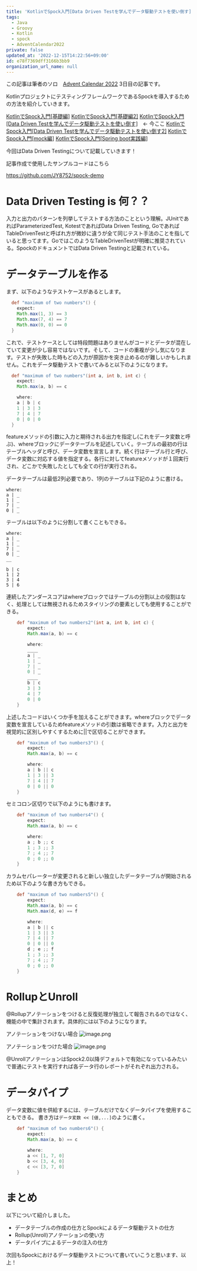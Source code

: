 ```yaml
---
title: 'KotlinでSpock入門[Data Driven Testを学んでデータ駆動テストを使い倒す]'
tags:
  - Java
  - Groovy
  - Kotlin
  - spock
  - AdventCalendar2022
private: false
updated_at: '2022-12-15T14:22:56+09:00'
id: e78f7369dff3166b3bb9
organization_url_name: null
---
```

この記事は筆者のソロ　[Advent Calendar 2022](https://qiita.com/advent-calendar/2022/panda) 3日目の記事です。

KotlinプロジェクトにテスティングフレームワークであるSpockを導入するための方法を紹介していきます。

[KotlinでSpock入門[基礎編]](https://qiita.com/JY8752/items/5106a268de00a0daa4db)
[KotlinでSpock入門[基礎編2]](https://qiita.com/JY8752/items/c4f7cb585bb91236b975)
[KotlinでSpock入門[Data Driven Testを学んでデータ駆動テストを使い倒す]](https://qiita.com/JY8752/items/e78f7369dff3166b3bb9)　<- 今ここ
[KotlinでSpock入門[Data Driven Testを学んでデータ駆動テストを使い倒す2]](https://qiita.com/JY8752/items/bc2b1b14fdab36be2570)
[KotlinでSpock入門[mock編]](https://qiita.com/JY8752/items/0bb87522f36a371421c1)
[KotlinでSpock入門[Spring boot実践編]](https://qiita.com/JY8752/items/99ef0c0376b7a2d65510)

今回はData Driven Testingについて記載していきます！

記事作成で使用したサンプルコードはこちら

https://github.com/JY8752/spock-demo

# Data Driven Testing is 何？？
入力と出力のパターンを列挙してテストする方法のことという理解。JUnitであればParameterizedTest, KotestであればData Driven Testing, GoであればTableDrivenTestと呼ばれ方が微妙に違うが全て同じテスト手法のことを指していると思ってます。GoではこのようなTableDrivenTestが明確に推奨されている。SpockのドキュメントではData Driven Testingと記載されている。

# データテーブルを作る
まず、以下のようなテストケースがあるとします。

```groovy:MathSpec.groovy
  def "maximum of two numbers"() {
    expect:
    Math.max(1, 3) == 3
    Math.max(7, 4) == 7
    Math.max(0, 0) == 0
  }
```

これで、テストケースとしては特段問題はありませんがコードとデータが混在していて変更が少し容易ではないです。そして、コードの重複が少し気になります。テストが失敗した時もどの入力が原因かを突き止めるのが難しいかもしれません。これをデータ駆動テストで書いてみると以下のようになります。

```groovy:MathSpec.groovy
  def "maximum of two numbers"(int a, int b, int c) {
    expect:
    Math.max(a, b) == c

    where:
    a | b | c
    1 | 3 | 3
    7 | 4 | 7
    0 | 0 | 0
  }
```

featureメソッドの引数に入力と期待される出力を指定し(これをデータ変数と呼ぶ)、whereブロックにデータテーブルを記述していく。テーブルの最初の行はテーブルヘッダと呼び、データ変数を宣言します。続く行はテーブル行と呼び、データ変数に対応する値を指定する。各行に対してfeatureメソッドが１回実行され、どこかで失敗したとしても全ての行が実行される。

データテーブルは最低2列必要であり、1列のテーブルは下記のように書ける。

```
where:
a | _
1 | _
7 | _
0 | _
```

テーブルは以下のように分割して書くこともできる。
```
where:
a | _
1 | _
7 | _
0 | _
__

b | c
1 | 2
3 | 4
5 | 6
```

連続したアンダースコアはwhereブロックではテーブルの分割以上の役割はなく、処理としては無視されるためスタイリングの要素としても使用することができる。

```groovy:MathSpec.groovy
    def "maximum of two numbers2"(int a, int b, int c) {
        expect:
        Math.max(a, b) == c

        where:
        ____
        a | _
        1 | _
        7 | _
        0 | _
        ____
        b | c
        3 | 3
        4 | 7
        0 | 0
    }
```

上述したコードはいくつか手を加えることができます。whereブロックでデータ変数を宣言しているためfeatureメソッドの引数は省略できます。入力と出力を視覚的に区別しやすくするために||で区切ることができます。

```groovy:MathSpec.groovy
    def "maximum of two numbers3"() {
        expect:
        Math.max(a, b) == c

        where:
        a | b || c
        1 | 3 || 3
        7 | 4 || 7
        0 | 0 || 0
    }
```

セミコロン区切りで以下のようにも書けます。

```groovy:MathSpec.groovy
    def "maximum of two numbers4"() {
        expect:
        Math.max(a, b) == c

        where:
        a ; b ;; c
        1 ; 3 ;; 3
        7 ; 4 ;; 7
        0 ; 0 ;; 0
    }
```

カラムセパレーターが変更されると新しい独立したデータテーブルが開始されるため以下のような書き方もできる。

```groovy:MathSpec.groovy
    def "maximum of two numbers5"() {
        expect:
        Math.max(a, b) == c
        Math.max(d, e) == f

        where:
        a | b || c
        1 | 3 || 3
        7 | 4 || 7
        0 | 0 || 0
        d ; e ;; f
        1 ; 3 ;; 3
        7 ; 4 ;; 7
        0 ; 0 ;; 0
    }
```

# RollupとUnroll
@Rollupアノテーションをつけると反復処理が独立して報告されるのではなく、機能の中で集計されます。具体的には以下のようになります。

アノテーションをつけない場合
![image.png](https://qiita-image-store.s3.ap-northeast-1.amazonaws.com/0/551753/397fb113-bc11-993f-9a43-0a88b9125edc.png)

アノテーションをつけた場合
![image.png](https://qiita-image-store.s3.ap-northeast-1.amazonaws.com/0/551753/550d1571-4d85-8d79-d840-f9e13759623b.png)

@UnrollアノテーションはSpock2.0以降デフォルトで有効になっているみたいで普通にテストを実行すれば各データ行のレポートがそれぞれ出力される。

# データパイプ
データ変数に値を供給するには、テーブルだけでなくデータパイプを使用することもできる。
書き方は```データ変数 << [値,...]```のように書く。

```groovy:MathSpec.groovy
    def "maximum of two numbers6"() {
        expect:
        Math.max(a, b) == c

        where:
        a << [1, 7, 0]
        b << [3, 4, 0]
        c << [3, 7, 0]
    }
```

# まとめ
以下について紹介しました。
- データテーブルの作成の仕方とSpockによるデータ駆動テストの仕方
- Rollup(Unroll)アノテーションの使い方
- データパイプによるデータの注入の仕方

次回もSpockにおけるデータ駆動テストについて書いていこうと思います、以上！

